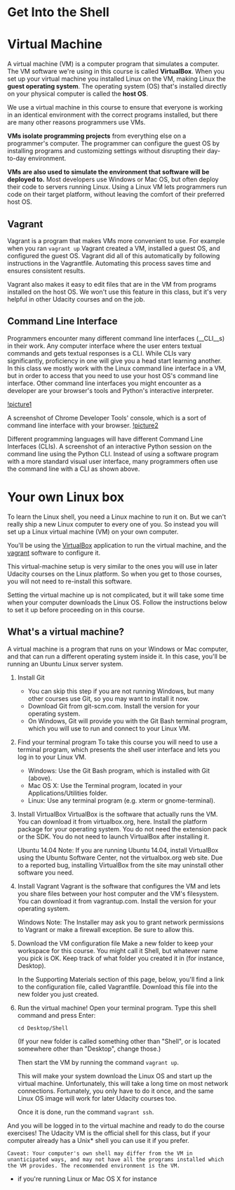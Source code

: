 Get Into the Shell
==================

# Virtual Machine
A virtual machine (VM) is a computer program that simulates a computer. The VM software we're using in this course is called __VirtualBox__. When you set up your virtual machine you installed Linux on the VM, making Linux the __guest operating system__. The operating system (OS) that's installed directly on your physical computer is called the __host OS__.

We use a virtual machine in this course to ensure that everyone is working in an identical environment with the correct programs installed, but there are many other reasons programmers use VMs.

__VMs isolate programming projects__ from everything else on a programmer's computer. The programmer can configure the guest OS by installing programs and customizing settings without disrupting their day-to-day environment.

__VMs are also used to simulate the environment that software will be deployed to.__ Most developers use Windows or Mac OS, but often deploy their code to servers running Linux. Using a Linux VM lets programmers run code on their target platform, without leaving the comfort of their preferred host OS.

## Vagrant
Vagrant is a program that makes VMs more convenient to use. For example when you ran `vagrant up` Vagrant created a VM, installed a guest OS, and configured the guest OS. Vagrant did all of this automatically by following instructions in the Vagrantfile. Automating this process saves time and ensures consistent results.

Vagrant also makes it easy to edit files that are in the VM from programs installed on the host OS. We won't use this feature in this class, but it's very helpful in other Udacity courses and on the job.

## Command Line Interface
Programmers encounter many different command line interfaces (__CLI__s) in their work. Any computer interface where the user enters textual commands and gets textual responses is a CLI. While CLIs vary significantly, proficiency in one will give you a head start learning another. In this class we mostly work with the Linux command line interface in a VM, but in order to access that you need to use your host OS's command line interface. Other command line interfaces you might encounter as a developer are your browser's tools and Python's interactive interpreter.

[!picture1](https://d17h27t6h515a5.cloudfront.net/topher/2016/September/57d744b9_devtoolscli/devtoolscli.png)

A screenshot of Chrome Developer Tools' console, which is a sort of command line interface with your browser.
[!picture2](https://d17h27t6h515a5.cloudfront.net/topher/2016/September/57d74547_pythoncli/pythoncli.png)

Different programming languages will have different Command Line Interfaces (CLIs). A screenshot of an interactive Python session on the command line using the Python CLI. Instead of using a software program with a more standard visual user interface, many programmers often use the command line with a CLI as shown above.


# Your own Linux box
To learn the Linux shell, you need a Linux machine to run it on. But we can't really ship a new Linux computer to every one of you. So instead you will set up a Linux virtual machine (VM) on your own computer.

You'll be using the [VirtualBox](https://www.virtualbox.org/wiki/Downloads) application to run the virtual machine, and the [vagrant](https://www.vagrantup.com/) software to configure it.

This virtual-machine setup is very similar to the ones you will use in later Udacity courses on the Linux platform. So when you get to those courses, you will not need to re-install this software.

Setting the virtual machine up is not complicated, but it will take some time when your computer downloads the Linux OS. Follow the instructions below to set it up before proceeding on in this course.

## What's a virtual machine?
A virtual machine is a program that runs on your Windows or Mac computer, and that can run a different operating system inside it. In this case, you'll be running an Ubuntu Linux server system.

1. Install Git
    + You can skip this step if you are not running Windows, but many other courses use Git, so you may want to install it now.
    + Download Git from git-scm.com. Install the version for your operating system.
    + On Windows, Git will provide you with the Git Bash terminal program, which you will use to run and connect to your Linux VM.

2. Find your terminal program
    To take this course you will need to use a terminal program, which presents the shell user interface and lets you log in to your Linux VM.
    + Windows: Use the Git Bash program, which is installed with Git (above).
    + Mac OS X: Use the Terminal program, located in your Applications/Utilities folder.
    + Linux: Use any terminal program (e.g. xterm or gnome-terminal).
3. Install VirtualBox
    VirtualBox is the software that actually runs the VM. You can download it from virtualbox.org, here. Install the platform package for your operating system. You do not need the extension pack or the SDK. You do not need to launch VirtualBox after installing it.

    Ubuntu 14.04 Note: If you are running Ubuntu 14.04, install VirtualBox using the Ubuntu Software Center, not the virtualbox.org web site. Due to a reported bug, installing VirtualBox from the site may uninstall other software you need.

4. Install Vagrant
    Vagrant is the software that configures the VM and lets you share files between your host computer and the VM's filesystem. You can download it from vagrantup.com. Install the version for your operating system.

    Windows Note: The Installer may ask you to grant network permissions to Vagrant or make a firewall exception. Be sure to allow this.

5. Download the VM configuration file
    Make a new folder to keep your workspace for this course. You might call it Shell, but whatever name you pick is OK. Keep track of what folder you created it in (for instance, Desktop).

    In the Supporting Materials section of this page, below, you'll find a link to the configuration file, called Vagrantfile. Download this file into the new folder you just created.

6. Run the virtual machine!
    Open your terminal program. Type this shell command and press Enter:
    ```
    cd Desktop/Shell
    ```
    (If your new folder is called something other than "Shell", or is located somewhere other than "Desktop", change those.)

    Then start the VM by running the command `vagrant up`.

    This will make your system download the Linux OS and start up the virtual machine. Unfortunately, this will take a long time on most network connections. Fortunately, you only have to do it once, and the same Linux OS image will work for later Udacity courses too.

    Once it is done, run the command `vagrant ssh`.

And you will be logged in to the virtual machine and ready to do the course exercises!
    The Udacity VM is the official shell for this class, but if your computer already has a Unix* shell you can use it if you prefer.

    Caveat: Your computer's own shell may differ from the VM in unanticipated ways, and may not have all the programs installed which the VM provides. The recommended environment is the VM.

* if you're running Linux or Mac OS X for instance